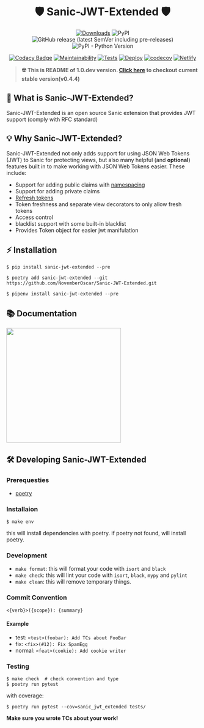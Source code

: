 <h1 align="center">🛡 Sanic-JWT-Extended 🛡</h1>

<div align="center"> 

[![Downloads](https://pepy.tech/badge/sanic-jwt-extended)](https://pepy.tech/project/sanic-jwt-extended)
![PyPI](https://img.shields.io/pypi/v/sanic-jwt-extended.svg?label=stable)
![GitHub release (latest SemVer including pre-releases)](https://img.shields.io/github/v/release/NovemberOscar/Sanic-JWT-Extended?include_prereleases&label=latest)
![PyPI - Python Version](https://img.shields.io/pypi/pyversions/sanic-jwt-extended.svg)

[![Codacy Badge](https://api.codacy.com/project/badge/Grade/5fe125514047445b80d6e3e75c2a7dbe)](https://www.codacy.com/manual/NovemberOscar/Sanic-JWT-Extended?utm_source=github.com&amp;utm_medium=referral&amp;utm_content=NovemberOscar/Sanic-JWT-Extended&amp;utm_campaign=Badge_Grade)
[![Maintainability](https://api.codeclimate.com/v1/badges/368dbc256c4837087c1e/maintainability)](https://codeclimate.com/github/NovemberOscar/Sanic-JWT-Extended/maintainability)
[![Tests](https://github.com/NovemberOscar/Sanic-JWT-Extended/workflows/Tests/badge.svg)](https://github.com/NovemberOscar/Sanic-JWT-Extended/actions?query=workflow%3ATests)
[![Deploy](https://github.com/NovemberOscar/Sanic-JWT-Extended/workflows/Upload%20to%20PyPI/badge.svg)](https://github.com/NovemberOscar/Sanic-JWT-Extended/actions?query=workflow%3A%22Upload+to+PyPI%22)
[![codecov](https://codecov.io/gh/NovemberOscar/Sanic-JWT-Extended/branch/master/graph/badge.svg)](https://codecov.io/gh/NovemberOscar/Sanic-JWT-Extended)
[![Netlify](https://img.shields.io/netlify/c2cf1ea1-bae1-448f-b52c-0dea6516446a?label=docs)](https://app.netlify.com/sites/sanic-jwt-extended/deploys)

</div>

> **☢️ This is README of 1.0.dev version. [Click here](https://github.com/NovemberOscar/Sanic-JWT-Extended/tree/v0.4.4) to checkout current stable version(v0.4.4)**

## 🚀 What is Sanic-JWT-Extended?
Sanic-JWT-Extended is an open source Sanic extension that provides JWT support (comply with RFC standard)

## 💡 Why Sanic-JWT-Extended?
Sanic-JWT-Extended not only adds support for using JSON Web Tokens (JWT) to Sanic for protecting views,
but also many helpful (and **optional**) features  built in to make working with JSON Web Tokens
easier. These include:

* Support for adding public claims with [namespacing](https://auth0.com/docs/tokens/concepts/claims-namespacing)
* Support for adding private claims
* [Refresh tokens](https://auth0.com/blog/refresh-tokens-what-are-they-and-when-to-use-them/)
* Token freshness and separate view decorators to only allow fresh tokens
* Access control
* blacklist support with some built-in blacklist
* Provides Token object for easier jwt manifulation

## ⚡️ Installation
```shell script
$ pip install sanic-jwt-extended --pre
```
```shell script
$ poetry add sanic-jwt-extended --git https://github.com/NovemberOscar/Sanic-JWT-Extended.git
```
```shell script
$ pipenv install sanic-jwt-extended --pre
```

## 📚 Documentation
<a href="https://sanic-jwt-extended.seonghyeon.dev">
<img src="https://i.imgur.com/eXRmcKO.png)](https://sanic-jwt-extended.seonghyeon.dev/" width="300" />
</a>


## 🛠 Developing Sanic-JWT-Extended

### Prerequesties
- [poetry](https://github.com/sdispater/poetry)

### Installaion
```shell script
$ make env
```
this will install dependencies with poetry. if poetry not found, will install poetry.

### Development
- `make format`: this will format your code with `isort` and `black`
- `make check`: this will lint your code with `isort`, `black`, `mypy` and `pylint`
- `make clean`: this will remove temporary things.

### Commit Convention
```
<{verb}>({scope}): {summary}
```
#### Example
- test: `<test>(foobar): Add TCs about FooBar`
- fix: `<fix>(#12): Fix SpamEgg`
- normal: `<feat>(cookie): Add cookie writer`

### Testing
```shell script
$ make check  # check convention and type
$ poetry run pytest
```

with coverage:
```shell script
$ poetry run pytest --cov=sanic_jwt_extended tests/
```

**Make sure you wrote TCs about your work!**